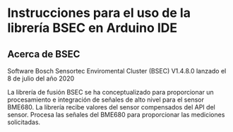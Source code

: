 # Instrucciones para el uso de la librería BSEC en Arduino IDE

## Acerca de BSEC 
Software Bosch Sensortec Enviromental Cluster (BSEC) V1.4.8.0 lanzado el 8 de julio del año 2020

La librería de fusión BSEC se ha conceptualizado para proporcionar un procesamiento e integración de señales de alto nivel para el sensor BME680. La librería recibe valores del sensor compensados del API del sensor. Procesa las señales del BME680 para proporcionar las mediciones solicitadas.

